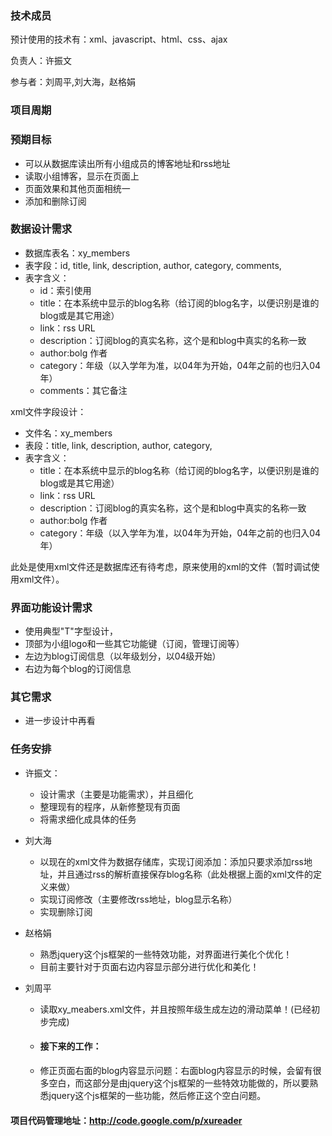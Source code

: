 ### 技术成员 ###

预计使用的技术有：xml、javascript、html、css、ajax

负责人：许振文

参与者：刘周平,刘大海，赵格娟

### 项目周期 ###

### 预期目标 ###

  * 可以从数据库读出所有小组成员的博客地址和rss地址
  * 读取小组博客，显示在页面上
  * 页面效果和其他页面相统一
  * 添加和删除订阅

### 数据设计需求 ###

  * 数据库表名：xy\_members
  * 表字段：id, title, link, description, author, category, comments,
  * 表字含义：
    * id：索引使用
    * title：在本系统中显示的blog名称（给订阅的blog名字，以便识别是谁的blog或是其它用途）
    * link：rss URL
    * description：订阅blog的真实名称，这个是和blog中真实的名称一致
    * author:bolg 作者
    * category：年级（以入学年为准，以04年为开始，04年之前的也归入04年）
    * comments：其它备注

xml文件字段设计：
  * 文件名：xy\_members
  * 表段：title, link, description, author, category,
  * 表字含义：
    * title：在本系统中显示的blog名称（给订阅的blog名字，以便识别是谁的blog或是其它用途）
    * link：rss URL
    * description：订阅blog的真实名称，这个是和blog中真实的名称一致
    * author:bolg 作者
    * category：年级（以入学年为准，以04年为开始，04年之前的也归入04年）



此处是使用xml文件还是数据库还有待考虑，原来使用的xml的文件（暂时调试使用xml文件）。

### 界面功能设计需求 ###

  * 使用典型"T"字型设计，
  * 顶部为小组logo和一些其它功能键（订阅，管理订阅等）
  * 左边为blog订阅信息（以年级划分，以04级开始）
  * 右边为每个blog的订阅信息

### 其它需求 ###

  * 进一步设计中再看

### 任务安排 ###
  * 许振文：
    * 设计需求（主要是功能需求），并且细化
    * 整理现有的程序，从新修整现有页面
    * 将需求细化成具体的任务

  * 刘大海
    * 以现在的xml文件为数据存储库，实现订阅添加：添加只要求添加rss地址，并且通过rss的解析直接保存blog名称（此处根据上面的xml文件的定义来做）
    * 实现订阅修改（主要修改rss地址，blog显示名称）
    * 实现删除订阅

  * 赵格娟
    * 熟悉jquery这个js框架的一些特效功能，对界面进行美化个优化！
    * 目前主要针对于页面右边内容显示部分进行优化和美化！

  * 刘周平
    * 读取xy\_meabers.xml文件，并且按照年级生成左边的滑动菜单！(已经初步完成)
    * #### 接下来的工作： ####
    * 修正页面右面的blog内容显示问题：右面blog内容显示的时候，会留有很多空白，而这部分是由jquery这个js框架的一些特效功能做的，所以要熟悉jquery这个js框架的一些功能，然后修正这个空白问题。

#### 项目代码管理地址：http://code.google.com/p/xureader ####